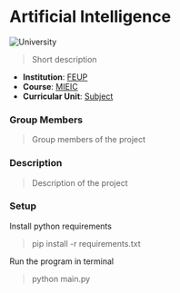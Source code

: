 # Artificial Intelligence

![University](https://img.shields.io/badge/FEUP-MIEIC-red)

> Short description

- **Institution**: [FEUP](https://sigarra.up.pt/feup/en/web_page.Inicial)
- **Course**: [MIEIC](https://sigarra.up.pt/feup/en/cur_geral.cur_view?pv_curso_id=742&pv_ano_lectivo=2020)
- **Curricular Unit**: [Subject]()

### Group Members
> Group members of the project

### Description
> Description of the project

### Setup
Install python requirements
> pip install -r requirements.txt

Run the program in terminal
> python main.py
